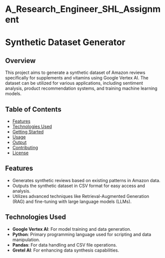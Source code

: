 # A_Research_Engineer_SHL_Assignment


# Synthetic Dataset Generator

## Overview

This project aims to generate a synthetic dataset of Amazon reviews specifically for supplements and vitamins using Google Vertex AI. The dataset can be utilized for various applications, including sentiment analysis, product recommendation systems, and training machine learning models.

## Table of Contents

- [Features](#features)
- [Technologies Used](#technologies-used)
- [Getting Started](#getting-started)
- [Usage](#usage)
- [Output](#output)
- [Contributing](#contributing)
- [License](#license)

## Features

- Generates synthetic reviews based on existing patterns in Amazon data.
- Outputs the synthetic dataset in CSV format for easy access and analysis.
- Utilizes advanced techniques like Retrieval-Augmented Generation (RAG) and fine-tuning with large language models (LLMs).

## Technologies Used

- **Google Vertex AI**: For model training and data generation.
- **Python**: Primary programming language used for scripting and data manipulation.
- **Pandas**: For data handling and CSV file operations.
- **Gretel AI**: For enhancing data synthesis capabilities.
